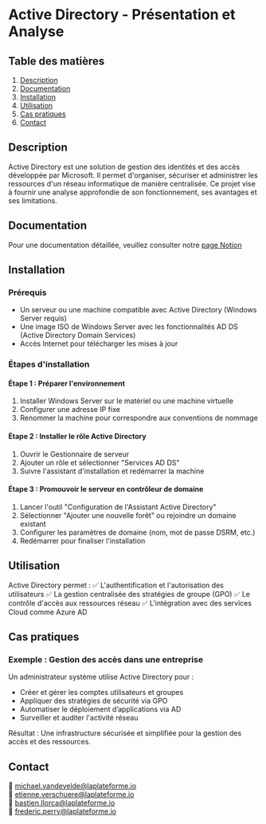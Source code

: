 # Active Directory - Présentation et Analyse

## Table des matières
1. [Description](#description)
2. [Documentation](#documentation)
3. [Installation](#installation)
4. [Utilisation](#utilisation)
5. [Cas pratiques](#cas-pratiques)
6. [Contact](#contact)

## Description
Active Directory est une solution de gestion des identités et des accès développée par Microsoft. Il permet d'organiser, sécuriser et administrer les ressources d'un réseau informatique de manière centralisée. Ce projet vise à fournir une analyse approfondie de son fonctionnement, ses avantages et ses limitations.

## Documentation
Pour une documentation détaillée, veuillez consulter notre [page Notion](https://drive.google.com/file/d/1cc19-IE14AXPkwu11QX33MjkltZCNyyF/view?usp=sharing)

## Installation

### Prérequis
- Un serveur ou une machine compatible avec Active Directory (Windows Server requis)
- Une image ISO de Windows Server avec les fonctionnalités AD DS (Active Directory Domain Services)
- Accès Internet pour télécharger les mises à jour

### Étapes d'installation

#### Étape 1 : Préparer l'environnement
1. Installer Windows Server sur le matériel ou une machine virtuelle
2. Configurer une adresse IP fixe
3. Renommer la machine pour correspondre aux conventions de nommage

#### Étape 2 : Installer le rôle Active Directory
1. Ouvrir le Gestionnaire de serveur
2. Ajouter un rôle et sélectionner "Services AD DS"
3. Suivre l'assistant d'installation et redémarrer la machine

#### Étape 3 : Promouvoir le serveur en contrôleur de domaine
1. Lancer l'outil "Configuration de l'Assistant Active Directory"
2. Sélectionner "Ajouter une nouvelle forêt" ou rejoindre un domaine existant
3. Configurer les paramètres de domaine (nom, mot de passe DSRM, etc.)
4. Redémarrer pour finaliser l'installation

## Utilisation
Active Directory permet :
✅ L'authentification et l'autorisation des utilisateurs
✅ La gestion centralisée des stratégies de groupe (GPO)
✅ Le contrôle d'accès aux ressources réseau
✅ L'intégration avec des services Cloud comme Azure AD

## Cas pratiques
### Exemple : Gestion des accès dans une entreprise
Un administrateur système utilise Active Directory pour :
- Créer et gérer les comptes utilisateurs et groupes
- Appliquer des stratégies de sécurité via GPO
- Automatiser le déploiement d’applications via AD
- Surveiller et auditer l'activité réseau

Résultat : Une infrastructure sécurisée et simplifiée pour la gestion des accès et des ressources.

## Contact
📧 michael.vandevelde@laplateforme.io  
📧 etienne.verschuere@laplateforme.io  
📧 bastien.llorca@laplateforme.io  
📧 frederic.perry@laplateforme.io
